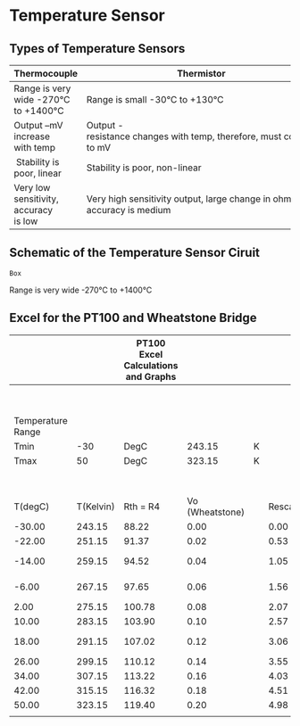# Temperature Sensor

## Types of Temperature Sensors

| **Thermocouple**                       | **Thermistor**                                                          | **PT100**                                 |
| -------------------------------------- | ----------------------------------------------------------------------- | ----------------------------------------- |
| Range is very wide -270°C to +1400°C   | Range is small -30°C to +130°C                                          | Range is medium -200°C to +850°C          |
| Output –mV increase with temp          | Output -resistance changes with temp, therefore, must convert to mV     | Output resistance increases linearly      |
|  Stability is poor, linear             | Stability is poor, non-linear                                           | Stability is good, linear                 |
| Very low sensitivity, accuracy is low  | Very high sensitivity output, large change in ohms, accuracy is medium  | Very high sensitivity , accuracy is high  |

## Schematic of the Temperature Sensor Ciruit

```
Box

```

Range is very wide -270°C to +1400°C

## Excel for the PT100 and Wheatstone Bridge

|                   |           | PT100 Excel Calculations and Graphs |                 |     |         |          |     |     |     |     |             |                       |                     |           |
| ----------------- | --------- | ----------------------------------- | --------------- | --- | ------- | -------- | --- | --- | --- | --- | ----------- | --------------------- | ------------------- | --------- |
|                   |           |                                     |                 |     |         |          |     |     |     |     |             |                       |                     |           |
|                   |           |                                     |                 |     |         |          |     |     |     |     |             | WheatStone Properties |                     |           |
| Temperature Range |           |                                     |                 |     |         |          |     |     |     |     | Vs          | R1                    | R2                  | R3        |
| Tmin              | -30       | DegC                                | 243.15          | K   |         |          |     |     |     |     | 4.71        | 505.8                 | 505.8               | 88.22     |
| Tmax              | 50        | DegC                                | 323.15          | K   |         |          |     |     |     |     | Ro          | a                     | b                   | c         |
|                   |           |                                     |                 |     |         |          |     |     |     |     | 100         | 3.91E-03              | -5.78E-07           | -4.18E-12 |
| T(degC)           | T(Kelvin) | Rth = R4                            | Vo (Wheatstone) |     | Rescale | A/D (DU) |     |     |     |     |             |                       |                     |           |
| -30.00            | 243.15    | 88.22                               | 0.00            |     | 0.00    | 0.06     |     |     |     |     |             |                       |                     |           |
| -22.00            | 251.15    | 91.37                               | 0.02            |     | 0.53    | 107.86   |     |     |     |     |             |                       |                     |           |
| -14.00            | 259.15    | 94.52                               | 0.04            |     | 1.05    | 214.28   |     |     |     |     |             | A/D Properties        |                     |           |
| -6.00             | 267.15    | 97.65                               | 0.06            |     | 1.56    | 319.32   |     |     |     |     | Vin range   | No.bits               | Arduino Sensitivity |           |
| 2.00              | 275.15    | 100.78                              | 0.08            |     | 2.07    | 423.03   |     |     |     |     | 5           | 10                    | 204.6               |           |
| 10.00             | 283.15    | 103.90                              | 0.10            |     | 2.57    | 525.44   |     |     |     |     |             |                       |                     |           |
| 18.00             | 291.15    | 107.02                              | 0.12            |     | 3.06    | 626.58   |     |     |     |     |             | Amplifier Properties  |                     |           |
| 26.00             | 299.15    | 110.12                              | 0.14            |     | 3.55    | 726.46   |     |     |     |     | Gain        | R1                    | R2                  | Rg        |
| 34.00             | 307.15    | 113.22                              | 0.16            |     | 4.03    | 825.13   |     |     |     |     | 24.89554462 | 2k                    | 10k                 | 1k        |
| 42.00             | 315.15    | 116.32                              | 0.18            |     | 4.51    | 922.60   |     |     |     |     |             |                       |                     |           |
| 50.00             | 323.15    | 119.40                              | 0.20            |     | 4.98    | 1018.91  |     |     |     |     |             |                       |                     |           |
|                   |           |                                     |                 |     |         |          |     |     |     |     |             |                       |                     |           |

```

```
